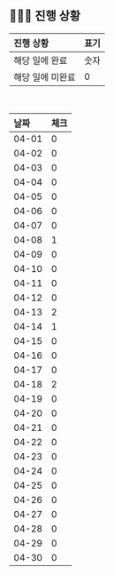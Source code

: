 ## 🧑🏻‍💻 진행 상황

| 진행 상황            | 표기  |
|:-----------------|:----|
| 해당 일에 완료      | 숫자   |
| 해당 일에 미완료    | 0   |



<br>

| 날짜  | 체크 |
|:------|:----|
| 04-01 | 0 |
| 04-02 | 0 |
| 04-03 | 0 |
| 04-04 | 0 |
| 04-05 | 0 |
| 04-06 | 0 |
| 04-07 | 0 |
| 04-08 | 1 |
| 04-09 | 0 |
| 04-10 | 0 |
| 04-11 | 0 |
| 04-12 | 0 |
| 04-13 | 2 |
| 04-14 | 1 |
| 04-15 | 0 |
| 04-16 | 0 |
| 04-17 | 0 |
| 04-18 | 2 |
| 04-19 | 0 |
| 04-20 | 0 |
| 04-21 | 0 |
| 04-22 | 0 |
| 04-23 | 0 |
| 04-24 | 0 |
| 04-25 | 0 |
| 04-26 | 0 |
| 04-27 | 0 |
| 04-28 | 0 |
| 04-29 | 0 |
| 04-30 | 0 |
